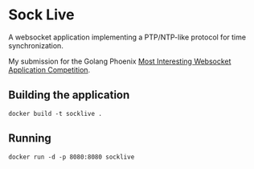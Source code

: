# Sock Live

A websocket application implementing a PTP/NTP-like protocol for time synchronization.

My submission for the Golang Phoenix [Most Interesting Websocket Application Competition](https://www.meetup.com/Golang-Phoenix/events/252845809/).

## Building the application

`docker build -t socklive .`

## Running

`docker run -d -p 8080:8080 socklive`
